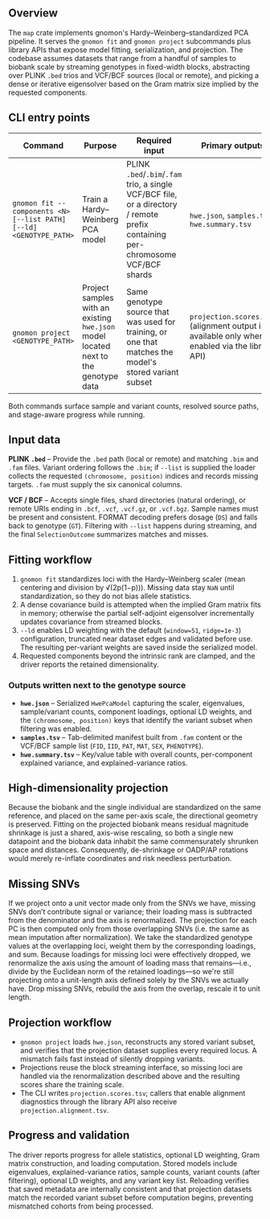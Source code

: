 ## Overview
The `map` crate implements gnomon's Hardy–Weinberg–standardized PCA pipeline.
It serves the `gnomon fit` and `gnomon project` subcommands plus library APIs
that expose model fitting, serialization, and projection.  The codebase assumes
datasets that range from a handful of samples to biobank scale by streaming
genotypes in fixed-width blocks, abstracting over PLINK `.bed` trios and
VCF/BCF sources (local or remote), and picking a dense or iterative eigensolver
based on the Gram matrix size implied by the requested components.

## CLI entry points
| Command | Purpose | Required input | Primary outputs |
| --- | --- | --- | --- |
| `gnomon fit --components <N> [--list PATH] [--ld] <GENOTYPE_PATH>` | Train a Hardy–Weinberg PCA model | PLINK `.bed`/`.bim`/`.fam` trio, a single VCF/BCF file, or a directory / remote prefix containing per-chromosome VCF/BCF shards | `hwe.json`, `samples.tsv`, `hwe.summary.tsv` |
| `gnomon project <GENOTYPE_PATH>` | Project samples with an existing `hwe.json` model located next to the genotype data | Same genotype source that was used for training, or one that matches the model's stored variant subset | `projection.scores.tsv` (alignment output is available only when enabled via the library API) |

Both commands surface sample and variant counts, resolved source paths, and
stage-aware progress while running.

## Input data
**PLINK `.bed`** – Provide the `.bed` path (local or remote) and matching `.bim`
and `.fam` files.  Variant ordering follows the `.bim`; if `--list` is supplied
the loader collects the requested `(chromosome, position)` indices and records
missing targets.  `.fam` must supply the six canonical columns.

**VCF / BCF** – Accepts single files, shard directories (natural ordering), or
remote URIs ending in `.bcf`, `.vcf`, `.vcf.gz`, or `.vcf.bgz`.  Sample names
must be present and consistent.  FORMAT decoding prefers dosage (`DS`) and
falls back to genotype (`GT`).  Filtering with `--list` happens during
streaming, and the final `SelectionOutcome` summarizes matches and misses.

## Fitting workflow
1. `gnomon fit` standardizes loci with the Hardy–Weinberg scaler (mean
   centering and division by √(2p(1−p))).  Missing data stay `NaN` until
   standardization, so they do not bias allele statistics.
2. A dense covariance build is attempted when the implied Gram matrix fits in
   memory; otherwise the partial self-adjoint eigensolver incrementally updates
   covariance from streamed blocks.
3. `--ld` enables LD weighting with the default (`window=51`, `ridge=1e-3`)
   configuration, truncated near dataset edges and validated before use.  The
   resulting per-variant weights are saved inside the serialized model.
4. Requested components beyond the intrinsic rank are clamped, and the driver
   reports the retained dimensionality.

### Outputs written next to the genotype source
* **`hwe.json`** – Serialized `HwePcaModel` capturing the scaler, eigenvalues,
  sample/variant counts, component loadings, optional LD weights, and the
  `(chromosome, position)` keys that identify the variant subset when filtering
  was enabled.
* **`samples.tsv`** – Tab-delimited manifest built from `.fam` content or the
  VCF/BCF sample list (`FID`, `IID`, `PAT`, `MAT`, `SEX`, `PHENOTYPE`).
* **`hwe.summary.tsv`** – Key/value table with overall counts, per-component
  explained variance, and explained-variance ratios.

## High-dimensionality projection
Because the biobank and the single individual are standardized on the same reference, and placed on the same per-axis scale, the directional geometry is preserved. Fitting on the projected biobank means residual magnitude shrinkage is just a shared, axis-wise rescaling, so both a single new datapoint and the biobank data inhabit the same commensurately shrunken space and distances. Consequently, de-shrinkage or OADP/AP rotations would merely re-inflate coordinates and risk needless perturbation.

## Missing SNVs
If we project onto a unit vector made only from the SNVs we have, missing SNVs don’t contribute signal or variance; their loading mass is subtracted from the denominator and the axis is renormalized. The projection for each PC is then computed only from those overlapping SNVs (i.e. the same as mean imputation after normalization). We take the standardized genotype values at the overlapping loci, weight them by the corresponding loadings, and sum. Because loadings for missing loci were effectively dropped, we renormalize the axis using the amount of loading mass that remains—i.e., divide by the Euclidean norm of the retained loadings—so we're still projecting onto a unit-length axis defined solely by the SNVs we actually have. Drop missing SNVs, rebuild the axis from the overlap, rescale it to unit length.

## Projection workflow
* `gnomon project` loads `hwe.json`, reconstructs any stored variant subset, and
  verifies that the projection dataset supplies every required locus.  A
  mismatch fails fast instead of silently dropping variants.
* Projections reuse the block streaming interface, so missing loci are handled
  via the renormalization described above and the resulting scores share the
  training scale.
* The CLI writes `projection.scores.tsv`; callers that enable alignment
  diagnostics through the library API also receive `projection.alignment.tsv`.

## Progress and validation
The driver reports progress for allele statistics, optional LD weighting, Gram
matrix construction, and loading computation.  Stored models include
eigenvalues, explained-variance ratios, sample counts, variant counts (after
filtering), optional LD weights, and any variant key list.  Reloading verifies
that saved metadata are internally consistent and that projection datasets
match the recorded variant subset before computation begins, preventing
mismatched cohorts from being processed.
